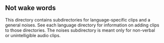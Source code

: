 ## Not wake words

This directory contains subdirectories for language-specific clips and a general noises.  See each language directory for information on adding clips to those directories.  The noises subdirectory is meant only for non-verbal or unintelligible audio clips.  

